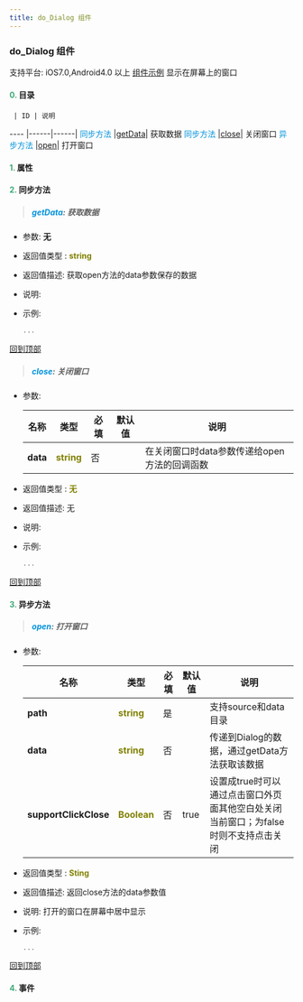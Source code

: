 ```yaml
---
title: do_Dialog 组件
---
```


### do_Dialog 组件

 支持平台: iOS7.0,Android4.0 以上
 [组件示例](https://github.com/do-api/docs-example/tree/master/source/view/do_Dialog)
 显示在屏幕上的窗口

#### <font color ='#40A977'>**0.**</font> 目录

     | ID | 说明
---- |------|------|
<font color ='#0092db'>同步方法</font>  |[getData](#getData)| 获取数据
<font color ='#0092db'>同步方法</font>  |[close](#close)| 关闭窗口
<font color ='#0092db'>异步方法</font>  |[open](#open)| 打开窗口

#### <font color ='#40A977'>**1.**</font> 属性

#### <font color ='#40A977'>**2.**</font> 同步方法

>##### <span id=getData><font color ='#0092db'>**getData**</font></span>: 获取数据

- 参数: **无**
- 返回值类型 : <font color ='#808000'>**string**</font>
- 返回值描述: 获取open方法的data参数保存的数据
- 说明: 
- 示例:

  ```javascript
  ...

  ```

[回到顶部](#top)

>##### <span id=close><font color ='#0092db'>**close**</font></span>: 关闭窗口

- 参数:

  名称 | 类型 |必填|默认值|说明
  ---- |-------------  |--------------|--------|------
  **data** |<font color ='#808000'>**string**</font> | 否 | |在关闭窗口时data参数传递给open方法的回调函数
- 返回值类型 : <font color ='#808000'>**无**</font>
- 返回值描述: 无
- 说明: 
- 示例:

  ```javascript
  ...

  ```

[回到顶部](#top)

#### <font color ='#40A977'>**3.**</font> 异步方法

>##### <span id=open><font color ='#0092db'>**open**</font></span>: 打开窗口

- 参数:

  名称 | 类型 |必填|默认值|说明
  ---- |-------------  |--------------|--------|------
  **path** |<font color ='#808000'>**string**</font> | 是 | |支持source和data目录
  **data** |<font color ='#808000'>**string**</font> | 否 | |传递到Dialog的数据，通过getData方法获取该数据
  **supportClickClose** |<font color ='#808000'>**Boolean**</font> | 否 | true|设置成true时可以通过点击窗口外页面其他空白处关闭当前窗口；为false时则不支持点击关闭
- 返回值类型 : <font color ='#808000'>**Sting**</font>
- 返回值描述: 返回close方法的data参数值
- 说明: 打开的窗口在屏幕中居中显示
- 示例:

  ```javascript
  ...

  ```

[回到顶部](#top)


#### <font color ='#40A977'>**4.**</font> 事件


